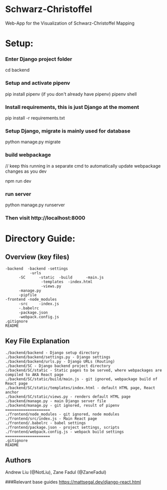 # Schwarz-Christoffel
Web-App for the Visualization of Schwarz-Christoffel Mapping

# Setup:

### Enter Django project folder
cd backend
### Setup and activate pipenv
pip install pipenv (if you don't already have pipenv)
pipenv shell
### Install requirements, this is just Django at the moment
pip install -r requirements.txt
### Setup Django, migrate is mainly used for database
python manage.py migrate
### build webpackage
// keep this running in a separate cmd to automatically update webpackage changes as you dev

npm run dev
### run server
python manage.py runserver
### Then visit http://localhost:8000

# Directory Guide:
## Overview (key files)
```
-backend  -backend -settings
	 	   -urls
	  -SC	   -static	-build		-main.js
		   		-templates	-index.html
		   		-views.py
	  -manage.py
	  -pipfile
-frontend -node_modules
	  -src	   -index.js
	  -.babelrc
	  -package.json
	  -webpack.config.js
.gitignore
README
```
## Key File Explanation
```
./backend/backend - Django setup directory
./backend/backend/settings.py - Django settings
./backend/backend/urls.py - Django URLs (Routing)
./backend/SC - Django backend project directory
./backend/SC/static - Static pages to be served, where webpackages are compiled to AKA React page
./backend/SC/static/build/main.js - git ignored, webpackage build of React page
./backend/SC/static/templates/index.html - default HTML page, React anchor
./backend/SC/static/views.py - renders default HTML page
./backend/manage.py - main Django server file
./backend/manage.py - git ignored, result of pipenv
====================
./frontend/node_modules - git ignored, node modules
./frontend/src/index.js - Main React page
./frontend/.babelrc - babel settings
./frontend/package.json - project settings, scripts
./frontend/webpack.config.js - webpack build settings
====================
.gitignore
README
```
## Authors
Andrew Liu (@NotLiu), Zane Fadul (@ZaneFadul)

###Relevant base guides
https://mattsegal.dev/django-react.html


